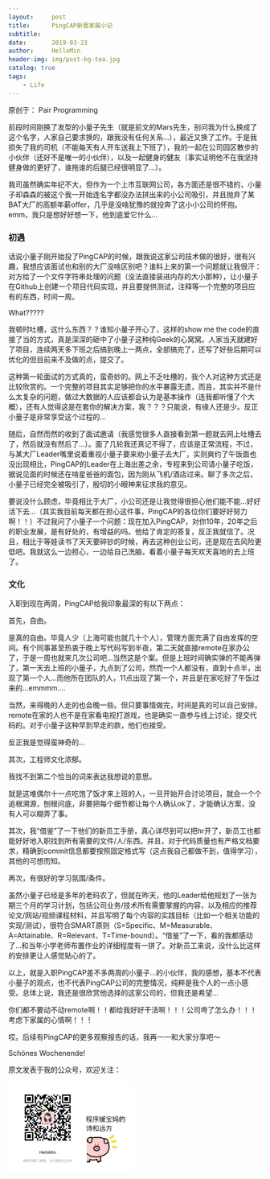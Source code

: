 ```yaml
---
layout:     post
title:      PingCAP新晋家属小记
subtitle:   
date:       2019-03-23
author:     HelloMin
header-img: img/post-bg-tea.jpg
catalog: true
tags:
    - Life
---
```

原创于： Pair Programming

前段时间刚换了发型的小量子先生（就是前文的Mars先生，别问我为什么换成了这个名字，人家自己要求换的，跟我没有任何关系...），最近又换了工作。于是我损失了我的司机（不能每天有人开车送我上下班了），我的一起在公司园区散步的小伙伴（还好不是唯一的小伙伴），以及一起健身的健友（事实证明他不在我坚持健身做的更好了，谁拖谁的后腿已经很明显了...）。

我司虽然确实年纪不大，但作为一个上市互联网公司，各方面还是很不错的，小量子却森森的被这个我一开始连名字都没办法拼出来的小公司吸引，并且抛弃了某BAT大厂的高额年薪offer，几乎是没啥犹豫的就投奔了这小小公司的怀抱。emm，我只是想好好想一下，他到底爱它什么...

### 初遇

话说小量子刚开始投了PingCAP的时候，跟我说这家公司技术做的很好，很有兴趣，我想应该面试也和别的大厂没啥区别吧？谁料上来的第一个问题就让我很汗：对方给了一个文件字符串处理的问题（没法直接装进内存的大小那种），让小量子在Github上创建一个项目代码实现，并且要提供测试，注释等一个完整的项目应有的东西，时间一周。

What?????

我顿时吐槽，这什么东西？？谁知小量子开心了，这样的show me the code的直接了当的方式，真是深深的砸中了小量子这种纯Geek的心窝窝。人家当天就建好了项目，连续两天多下班之后搞到晚上一两点，全部搞完了，还写了好些后期可以优化的但目前来不及做的点，提交了。

这种第一轮面试的方式真的，蛮奇妙的。网上不乏吐槽的，我个人对这种方式还是比较欣赏的。一个完整的项目其实足够把你的水平暴露无遗，而且，其实并不是什么太复杂的问题，做过大数据的人应该都会认为是基本操作（连我都听懂了个大概），还有人觉得这是在套你的解决方案，我？？？只能说，有缘人还是少。反正小量子是非常享受这个过程的...

随后，自然而然的收到了面试邀请（我感觉很多人直接看到第一题就去网上吐槽去了，然后就没有然后了...）。面了几轮我还真记不得了，应该是正常流程，不过，与某大厂Leader嘴里说着重视小量子要来劝小量子去大厂，实则爽约了午饭面也没出现相比，PingCAP的Leader在上海出差之余，专程来到公司请小量子吃饭，据说见面的时候还在啃星爸爸的面包，因为刚从飞机/酒店过来。聊了多次之后，小量子已经完全被吸引了，殷切的小眼神来征求我的意见。

要说没什么顾虑，毕竟相比于大厂，小公司还是让我觉得很担心他们能不能...好好活下去...（其实我目前每天都在担心这件事，PingCAP的各位你们要好好努力啊！！）不过我问了小量子一个问题：现在加入PingCAP，对你10年，20年之后的职业发展，是有好处的，有增益的吗。他给了肯定的答复，反正我就信了。况且，相比于等娃读书了天天要碎钞的时候，再去这种创业公司，还是现在去风险更低吧。我就这么一边担心，一边给自己洗脑，看着小量子每天欢天喜地的去上班了。

### 文化

入职到现在两周，PingCAP给我印象最深的有以下两点：

首先，自由。

是真的自由。毕竟人少（上海可能也就几十个人），管理方面充满了自由发挥的空间。有个同事甚至热衷于晚上写代码写到半夜，第二天就直接remote在家办公了，于是一周也就来几次公司吧...当然这是个案。但是上班时间确实弹的不能再弹了，第一天去上班的小量子，九点到了公司，然而一个人都没有，直到十点半，出现了第一个人...而他所在团队的人，11点出现了第一个，并且是在家吃好了午饭过来的...emmmm....

当然，来得晚的人走的也会晚一些。但只要事情做完，时间是真的可以自己安排。remote在家的人也不是在家看电视打游戏，也是确实一直参与线上讨论，提交代码的。对于小量子这种早到早走的款，他们也接受。

反正我是觉得蛮神奇的...

其次，工程师文化浓郁。

我找不到第二个恰当的词来表达我想说的意思。

就是这堆偶尔十一点吃饱了饭才来上班的人，一旦开始开会讨论项目，就会一个个追根溯源，刨根问底，非要把每个细节都让每个人确认ok了，才能确认方案，没有人可以糊弄了事。

其次，我“借鉴”了一下他们的新员工手册，真心详尽到可以把hr开了，新员工也都能好好地入职找到所有需要的文件/人/东西。并且，对于代码质量也有严格文档要求，精确到commit信息都要按照固定格式写（这点我自己都做不到，值得学习），其他的可想而知。

再次，有很好的学习氛围/条件。

虽然小量子已经是多年的老码农了，但就在昨天，他的Leader给他规划了一张为期三个月的学习计划，包括公司业务/技术所有需要掌握的内容，以及相应的推荐论文/网站/视频课程材料，并且写明了每个内容的实践目标（比如一个相关功能的实现/测试），很符合SMART原则（S=Specific、M=Measurable、A=Attainable、R=Relevant、T=Time-bound）。“借鉴”了一下，看的我都感动了...和当年小学老师布置作业的详细程度有一拼了。对新员工来说，没什么比这样的安排更让人感觉贴心的了。

以上，就是入职PingCAP差不多两周的小量子...的小伙伴，我的感想，基本不代表小量子的观点，也不代表PingCAP公司的完整情况，纯粹是我个人的一点小感受。总体上说，我还是很欣赏他选择的这家公司的，但我还是希望...

你们都不要动不动remote啊！！都给我好好干活啊！！！公司垮了怎么办！！！考虑下家属的心情啊！！！

哎。后续有PingCAP的更多观察报告的话，我再一一和大家分享吧～

Schönes Wochenende!

原文发表于我的公众号，欢迎关注：

<img src="/img/qrcode.jpeg" alt="每周一更" width="250px"/>
